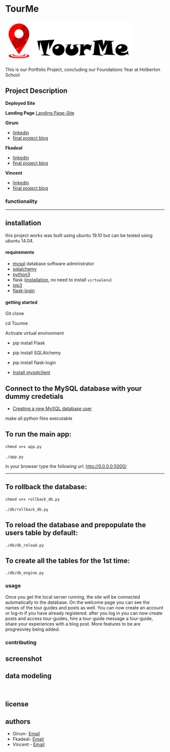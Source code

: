 # TourMe

![](web_static/static/images/tourme_logo.png)

This is our Portfolio Project, concluding our Foundations Year at Holberton School

## Project Description



**Deployed Site**
[]()

**Landing Page**
[Landing Page-Site]()

**Girum**
- [linkedin]()
- [final project blog]()

**Fkadeal**
- [linkedin]()
- [final project blog]()

**Vincent**
- [linkedin]()
- [final project blog]()

### functionality

---

## installation

this project works was built using ubuntu 19.10 but can be tested using ubuntu 14.04. 

#### requirements

- [mysql](https://www.digitalocean.com/community/tutorials/how-to-install-mysql-on-ubuntu-18-04) database software administrator
- [sqlalchemy](https://docs.sqlalchemy.org/en/13/intro.html#installation)
- [python3](https://docs.python-guide.org/starting/install3/linux/)
- flask ([installation](https://flask.palletsprojects.com/en/1.1.x/installation/#install-flask), no need to install `virtualenv`)
- [pip3](https://askubuntu.com/questions/778052/installing-pip3-for-python3-on-ubuntu-16-04-lts-using-a-proxy)
- [flask-login](https://flask-login.readthedocs.io/en/latest/)

#### getting started

Git clone <project>

cd Tourme

Activate virtual environment

- pip install Flask
- pip install SQLAlchemy
- pip install flask-login

- [Install mysqlclient](https://askubuntu.com/a/1331893)

## Connect to the MySQL database with your dummy credetials
- [Creating a new MySQL database user](https://www.digitalocean.com/community/tutorials/how-to-create-a-new-user-and-grant-permissions-in-mysql)


make all python files executable

## To run the main app:
```
chmod u+x app.py

./app.py
```

in your browser type the following url: http://0.0.0.0:5000/

---

## To rollback the database:
```
chmod u+x rollback_db.py

./db/rollback_db.py
```

## To reload the database and prepopulate the users table by default:
```
./db/db_reload.py
```
## To create all the tables for the 1st time:
```
./db/db_engine.py
```



### usage

Once you get the local server running, the site will be connected automatically to the database. On the welcome page you can see the names of the tour guides and posts as well. You can now create an account or log-in if you have already registered. after you log in you can now create posts and access tour-guides, hire a tour-guide message a tour-guide, share your experiences with a blog post. More features to be are progresivley being added.
### contributing

## screenshot

## data modeling

![]()

## license

## authors
* Girum- [Email]()   
* Fkadeal- [Email]() 
* Vincent - [Email]() 
